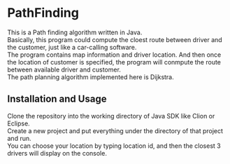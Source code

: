 # PathFinding
This is a Path finding algorithm written in Java. <br/>
Basically, this program could compute the cloest route between driver and the customer, just like a car-calling software. <br/>
The program contains map information and driver location. And then once the location of customer is specified, the program will conmpute the 
route between available driver and customer. <br/>
The path planning algorithm implemented here is Dijkstra.

## Installation and Usage
Clone the repository into the working directory of Java SDK like Clion or Eclipse. <br/>
Create a new project and put everything under the directory of that project and run. <br/>
You can choose your location by typing location id, and then the closest 3 drivers will display on the console. 
